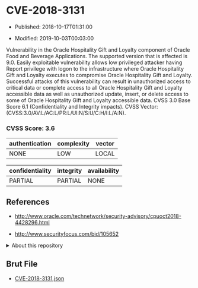 # CVE-2018-3131

- Published: 2018-10-17T01:31:00

- Modified: 2019-10-03T00:03:00

Vulnerability in the Oracle Hospitality Gift and Loyalty component of Oracle Food and Beverage Applications. The supported version that is affected is 9.0. Easily exploitable vulnerability allows low privileged attacker having Report privilege with logon to the infrastructure where Oracle Hospitality Gift and Loyalty executes to compromise Oracle Hospitality Gift and Loyalty. Successful attacks of this vulnerability can result in unauthorized access to critical data or complete access to all Oracle Hospitality Gift and Loyalty accessible data as well as unauthorized update, insert, or delete access to some of Oracle Hospitality Gift and Loyalty accessible data. CVSS 3.0 Base Score 6.1 (Confidentiality and Integrity impacts). CVSS Vector: (CVSS:3.0/AV:L/AC:L/PR:L/UI:N/S:U/C:H/I:L/A:N).

### CVSS Score: **3.6**

| authentication | complexity | vector |
| --- | --- | --- |
| NONE | LOW | LOCAL |

| confidentiality | integrity | availability |
| --- | --- | --- |
| PARTIAL | PARTIAL | NONE |

## References

* http://www.oracle.com/technetwork/security-advisory/cpuoct2018-4428296.html

* http://www.securityfocus.com/bid/105652

<details>
<summary>About this repository</summary> 

  This repository is part of the project [Live Hack CVE](https://github.com/Live-Hack-CVE). Main website can be found [www.live-hack.org](https://www.live-hack.org) 
  
  Made by [Sn0wAlice](https://github.com/Sn0wAlice) for the people that care about security and need to have a feed of the latest CVEs. Hope you enjoy it, don't forget to star the repo and follow me on [Twitter](https://twitter.com/Sn0wAlice) and [Github](https://github.com/Sn0wAlice). And that is my [personnal website](https://www.alice-snow.me/)

  - [Home Page](https://github.com/Live-Hack-CVE)
  - [Framework](https://github.com/Live-Hack-CVE/cve-framework)
  - [CVE database](https://github.com/Live-Hack-CVE/full_database)
  - [Changelog](https://github.com/Live-Hack-CVE/Changelog)
</details>

## Brut File

* [CVE-2018-3131.json](https://raw.githubusercontent.com/Live-Hack-CVE/full_database/main/cves/2018/CVE-2018-3131.json)

